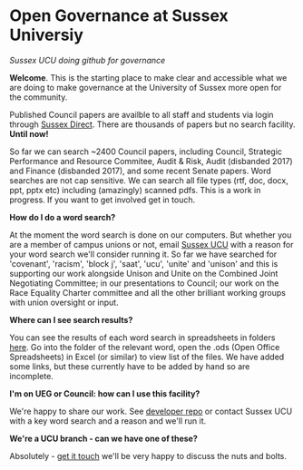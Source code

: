 # Open Governance at Sussex Universiy 
<i>Sussex UCU doing github for governance</i>

<b>Welcome</b>. This is the starting place to make clear and accessible what we are doing to make governance at the University of Sussex more open for the community. 

Published Council papers are availble to all staff and students via login through <a href="https://direct.sussex.ac.uk/page.php?realm=searches&page=committees">Sussex Direct</a>. There are thousands of papers but no search facility. <b>Until now!</b>

So far we can search ~2400 Council papers, including Council, Strategic Performance and Resource Commitee, Audit & Risk, Audit (disbanded 2017) and Finance (disbanded 2017), and some recent Senate papers. Word searches are not cap sensitive. We can search all file types (rtf, doc, docx, ppt, pptx etc) including (amazingly) scanned pdfs. This is a work in progress. If you want to get involved get in touch. 


<b>How do I do a word search?</b>

At the moment the word search is done on our computers. But whether you are a member of campus unions or not, email <a href= "https://ucusussex.wixsite.com/ucusussex">Sussex UCU</a> with a reason for your word search we'll consider running it. So far we have searched for 'covenant', 'racism', 'block j', 'saat', 'ucu', 'unite' and 'unison' and this is supporting our work alongside Unison and Unite on the Combined Joint Negotiating Committee; in our presentations to Council; our work on the Race Equality Charter committee and all the other brilliant working groups with union oversight or input. 

<b>Where can I see search results?</b>

You can see the results of each word search in spreadsheets in folders <a href="https://github.com/SussexUCU/open-governance">here</a>. Go into the folder of the relevant word, open the .ods (Open Office Spreadsheets) in Excel (or similar) to view list of the files. We have added some links, but these currently have to be added by hand so are incomplete. 

<b>I'm on UEG or Council: how can I use this facility?</b>

We're happy to share our work. See <a href= "https://github.com/SussexUCU/developer"> developer repo</a> or contact Sussex UCU with a key word search and a reason and we'll run it.

<b>We're a UCU branch - can we have one of these? </b>

Absolutely - <a href= "https://ucusussex.wixsite.com/ucusussex">get it touch</a> we'll be very happy to discuss the nuts and bolts.
